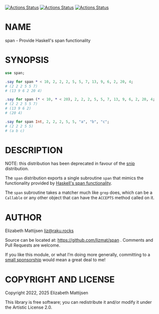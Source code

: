 [![Actions Status](https://github.com/lizmat/span/actions/workflows/linux.yml/badge.svg)](https://github.com/lizmat/span/actions) [![Actions Status](https://github.com/lizmat/span/actions/workflows/macos.yml/badge.svg)](https://github.com/lizmat/span/actions) [![Actions Status](https://github.com/lizmat/span/actions/workflows/windows.yml/badge.svg)](https://github.com/lizmat/span/actions)

NAME
====

span - Provide Haskell's span functionality

SYNOPSIS
========

```raku
use span;

.say for span * < 10, 2, 2, 2, 5, 5, 7, 13, 9, 6, 2, 20, 4;
# (2 2 2 5 5 7)
# (13 9 6 2 20 4)

.say for span (* < 10, * < 20), 2, 2, 2, 5, 5, 7, 13, 9, 6, 2, 20, 4;
# (2 2 2 5 5 7)
# (13 9 6 2)
# (20 4)

.say for span Int, 2, 2, 2, 5, 5, "a", "b", "c";
# (2 2 2 5 5)
# (a b c)
```

DESCRIPTION
===========

NOTE: this distribution has been deprecated in favour of the [snip](https://raku.land/zef:lizmat/snip) distribution.

The `span` distribution exports a single subroutine `span` that mimics the functionality provided by [Haskell's span functionality](https://hackage.haskell.org/package/base-4.16.1.0/docs/Prelude.html#v:span).

The `span` subroutine takes a matcher much like `grep` does, which can be a `Callable` or any other object that can have the `ACCEPTS` method called on it.

AUTHOR
======

Elizabeth Mattijsen <liz@raku.rocks>

Source can be located at: https://github.com/lizmat/span . Comments and Pull Requests are welcome.

If you like this module, or what I’m doing more generally, committing to a [small sponsorship](https://github.com/sponsors/lizmat/) would mean a great deal to me!

COPYRIGHT AND LICENSE
=====================

Copyright 2022, 2025 Elizabeth Mattijsen

This library is free software; you can redistribute it and/or modify it under the Artistic License 2.0.

